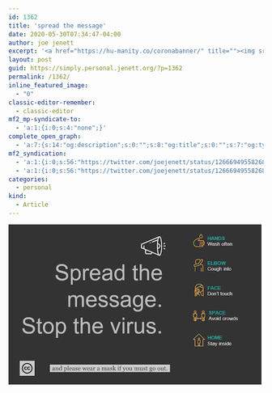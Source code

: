 ```yaml
---
id: 1362
title: 'spread the message'
date: 2020-05-30T07:34:47-04:00
author: joe jenett
excerpt: '<a href="https://hu-manity.co/coronabanner/" title=""><img src="../wp-content/uploads/2020/05/spread.png" alt="" width="948" height="602" class="alignnone size-full wp-image-1382" /></a>'
layout: post
guid: https://simply.personal.jenett.org/?p=1362
permalink: /1362/
inline_featured_image:
  - "0"
classic-editor-remember:
  - classic-editor
mf2_mp-syndicate-to:
  - 'a:1:{i:0;s:4:"none";}'
complete_open_graph:
  - 'a:7:{s:14:"og:description";s:0:"";s:8:"og:title";s:0:"";s:7:"og:type";s:0:"";s:12:"twitter:card";s:7:"summary";s:15:"twitter:creator";s:0:"";s:19:"twitter:description";s:0:"";s:8:"og:image";s:0:"";}'
mf2_syndication:
  - 'a:1:{i:0;s:56:"https://twitter.com/joejenett/status/1266694955826896897";}'
  - 'a:1:{i:0;s:56:"https://twitter.com/joejenett/status/1266694955826896897";}'
categories:
  - personal
kind:
  - Article
---
```

[<img src="../wp-content/uploads/2020/05/spread.png" alt="" />](https://hu-manity.co/coronabanner/)